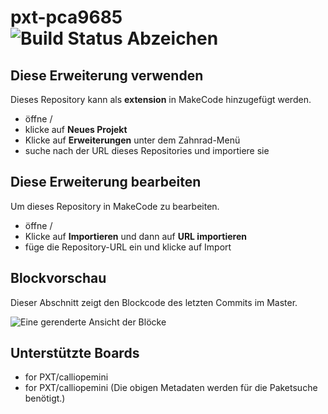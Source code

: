 # pxt-pca9685 ![Build Status Abzeichen](https://github.com/mkleinsb/pxt-pca9685/workflows/MakeCode/badge.svg)



## Diese Erweiterung verwenden

Dieses Repository kann als **extension** in MakeCode hinzugefügt werden.

* öffne /
* klicke auf **Neues Projekt**
* Klicke auf **Erweiterungen** unter dem Zahnrad-Menü
* suche nach der URL dieses Repositories und importiere sie

## Diese Erweiterung bearbeiten

Um dieses Repository in MakeCode zu bearbeiten.

* öffne /
* Klicke auf **Importieren** und dann auf **URL importieren**
* füge die Repository-URL ein und klicke auf Import

## Blockvorschau

Dieser Abschnitt zeigt den Blockcode des letzten Commits im Master.

![Eine gerenderte Ansicht der Blöcke](https://github.com/mkleinsb/pxt-pca9685/raw/master/.makecode/blocks.png)

## Unterstützte Boards

* for PXT/calliopemini
* for PXT/calliopemini
(Die obigen Metadaten werden für die Paketsuche benötigt.)


